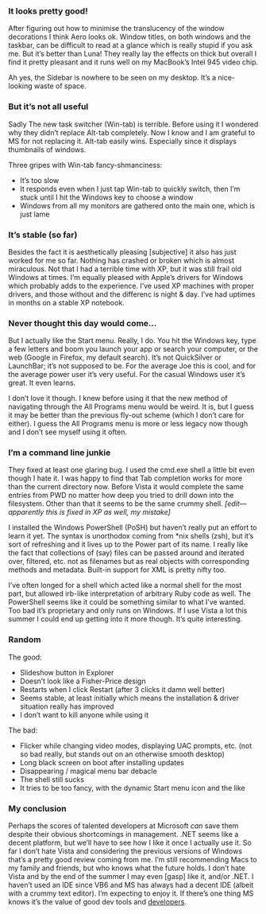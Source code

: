 ### It looks pretty good! ###

After figuring out how to minimise the translucency of the window decorations I think Aero looks ok. Window titles, on both windows and the taskbar, can be difficult to read at a glance which is really stupid if you ask me. But it’s better than Luna! They really lay the effects on thick but overall I find it pretty pleasant and it runs well on my MacBook’s Intel 945 video chip.

Ah yes, the Sidebar is nowhere to be seen on my desktop. It’s a nice-looking waste of space.

### But it’s not all useful ###

Sadly The new task switcher (Win-tab) is terrible. Before using it I wondered why they didn’t replace Alt-tab completely. Now I know and I am grateful to MS for not replacing it. Alt-tab easily wins. Especially since it displays thumbnails of windows.

Three gripes with Win-tab fancy-shmanciness:

 * It’s too slow
 * It responds even when I just tap Win-tab to quickly switch, then I’m stuck until I hit the Windows key to choose a window
 * Windows from all my monitors are gathered onto the main one, which is just lame

### It’s stable (so far) ###

Besides the fact it is aesthetically pleasing [subjective] it also has just worked for me so far. Nothing has crashed or broken which is almost miraculous. Not that I had a terrible time with XP, but it was still frail old Windows at times. I’m equally pleased with Apple’s drivers for Windows which probably adds to the experience. I’ve used XP machines with proper drivers, and those without and the differenc is night &amp; day. I’ve had uptimes in months on a stable XP notebook.


### Never thought this day would come... ###

But I actually like the Start menu. Really, I do. You hit the Windows key, type a few letters and boom you launch your app or search your computer, or the web (Google in Firefox, my default search). It’s not QuickSilver or LaunchBar; it’s not supposed to be. For the average Joe this is cool, and for the average power user it’s very useful. For the casual Windows user it’s great. It even learns.

I don’t love it though. I knew before using it that the new method of navigating through the All Programs menu would be weird. It is, but I guess it may be better than the previous fly-out scheme (which I don’t care for either). I guess the All Programs menu is more or less legacy now though and I don’t see myself using it often.


### I’m a command line junkie ###

They fixed at least one glaring bug. I used the cmd.exe shell a little bit even though I hate it. I was happy to find that Tab completion works for more than the current directory now. Before Vista it would complete the same entries from PWD no matter how deep you tried to drill down into the filesystem. Other than that it seems to be the same crummy shell. *[edit—apparently this is fixed in XP as well, my mistake]*

I installed the Windows PowerShell (PoSH) but haven’t really put an effort to learn it yet. The syntax is unorthodox coming from *nix shells (zsh), but it’s sort of refreshing and it lives up to the Power part of its name. I really like the fact that collections of (say) files can be passed around and iterated over, filtered, etc. not as filenames but as real objects with corresponding methods and metadata. Built-in support for XML is pretty nifty too.

I’ve often longed for a shell which acted like a normal shell for the most part, but allowed irb-like interpretation of arbitrary Ruby code as well. The PowerShell seems like it could be something similar to what I’ve wanted. Too bad it’s proprietary and only runs on Windows. If I use Vista a lot this summer I could end up getting into it more though. It’s quite interesting.

### Random ###

The good:

 * Slideshow button in Explorer
 * Doesn’t look like a Fisher-Price design
 * Restarts when I click Restart (after 3 clicks it damn well better)
 * Seems stable, at least initially which means the installation &amp; driver situation really has improved
 * I don’t want to kill anyone while using it

The bad:

 * Flicker while changing video modes, displaying UAC prompts, etc. (not so bad really, but stands out on an otherwise smooth desktop)
 * Long black screen on boot after installing updates
 * Disappearing / magical menu bar debacle
 * The shell still sucks
 * It tries to be too fancy, with the dynamic Start menu icon and the like

### My conclusion ###

Perhaps the scores of talented developers at Microsoft *can* save them despite their obvious shortcomings in management. .NET seems like a decent platform, but we’ll have to see how I like it once I actually use it. So far I don’t hate Vista and considering the previous versions of Windows that’s a pretty good review coming from me. I’m still recommending Macs to my family and friends, but who knows what the future holds. I don’t hate Vista and by the end of the summer I may even [gasp] like it, and/or .NET. I haven’t used an IDE since VB6 and MS has always had a decent IDE (albeit with a crummy text editor). I’m expecting to enjoy it. If there’s one thing MS knows it’s the value of good dev tools and <a href="http://www.youtube.com/watch?v=d_AP3SGMxxM">developers</a>.
